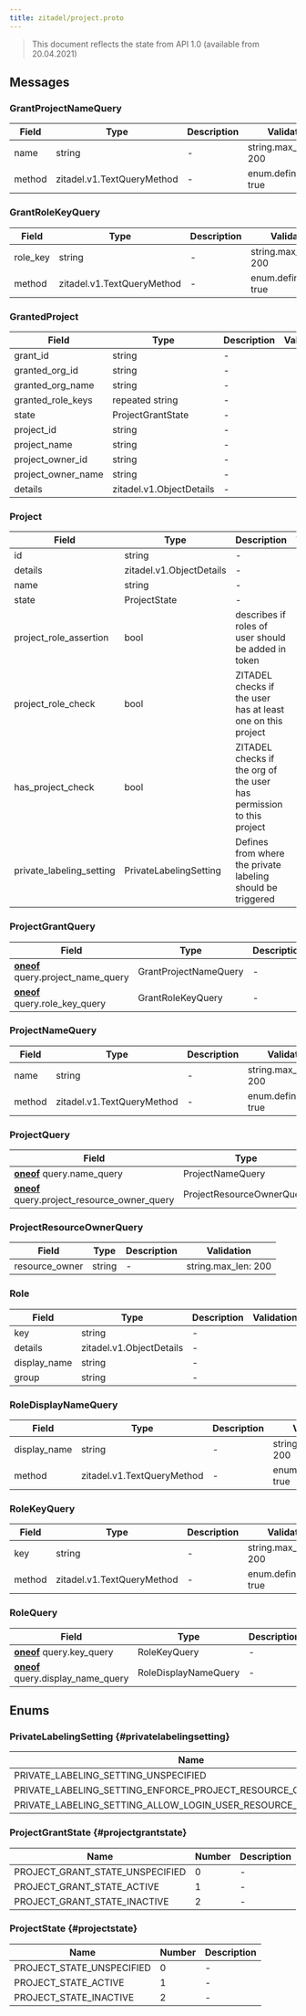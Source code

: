 ```yaml
---
title: zitadel/project.proto
---
```

> This document reflects the state from API 1.0 (available from 20.04.2021)




## Messages


### GrantProjectNameQuery



| Field | Type | Description | Validation |
| ----- | ---- | ----------- | ----------- |
| name |  string | - | string.max_len: 200<br />  |
| method |  zitadel.v1.TextQueryMethod | - | enum.defined_only: true<br />  |




### GrantRoleKeyQuery



| Field | Type | Description | Validation |
| ----- | ---- | ----------- | ----------- |
| role_key |  string | - | string.max_len: 200<br />  |
| method |  zitadel.v1.TextQueryMethod | - | enum.defined_only: true<br />  |




### GrantedProject



| Field | Type | Description | Validation |
| ----- | ---- | ----------- | ----------- |
| grant_id |  string | - |  |
| granted_org_id |  string | - |  |
| granted_org_name |  string | - |  |
| granted_role_keys | repeated string | - |  |
| state |  ProjectGrantState | - |  |
| project_id |  string | - |  |
| project_name |  string | - |  |
| project_owner_id |  string | - |  |
| project_owner_name |  string | - |  |
| details |  zitadel.v1.ObjectDetails | - |  |




### Project



| Field | Type | Description | Validation |
| ----- | ---- | ----------- | ----------- |
| id |  string | - |  |
| details |  zitadel.v1.ObjectDetails | - |  |
| name |  string | - |  |
| state |  ProjectState | - |  |
| project_role_assertion |  bool | describes if roles of user should be added in token |  |
| project_role_check |  bool | ZITADEL checks if the user has at least one on this project |  |
| has_project_check |  bool | ZITADEL checks if the org of the user has permission to this project |  |
| private_labeling_setting |  PrivateLabelingSetting | Defines from where the private labeling should be triggered |  |




### ProjectGrantQuery



| Field | Type | Description | Validation |
| ----- | ---- | ----------- | ----------- |
| [**oneof**](https://developers.google.com/protocol-buffers/docs/proto3#oneof) query.project_name_query |  GrantProjectNameQuery | - |  |
| [**oneof**](https://developers.google.com/protocol-buffers/docs/proto3#oneof) query.role_key_query |  GrantRoleKeyQuery | - |  |




### ProjectNameQuery



| Field | Type | Description | Validation |
| ----- | ---- | ----------- | ----------- |
| name |  string | - | string.max_len: 200<br />  |
| method |  zitadel.v1.TextQueryMethod | - | enum.defined_only: true<br />  |




### ProjectQuery



| Field | Type | Description | Validation |
| ----- | ---- | ----------- | ----------- |
| [**oneof**](https://developers.google.com/protocol-buffers/docs/proto3#oneof) query.name_query |  ProjectNameQuery | - |  |
| [**oneof**](https://developers.google.com/protocol-buffers/docs/proto3#oneof) query.project_resource_owner_query |  ProjectResourceOwnerQuery | - |  |




### ProjectResourceOwnerQuery



| Field | Type | Description | Validation |
| ----- | ---- | ----------- | ----------- |
| resource_owner |  string | - | string.max_len: 200<br />  |




### Role



| Field | Type | Description | Validation |
| ----- | ---- | ----------- | ----------- |
| key |  string | - |  |
| details |  zitadel.v1.ObjectDetails | - |  |
| display_name |  string | - |  |
| group |  string | - |  |




### RoleDisplayNameQuery



| Field | Type | Description | Validation |
| ----- | ---- | ----------- | ----------- |
| display_name |  string | - | string.max_len: 200<br />  |
| method |  zitadel.v1.TextQueryMethod | - | enum.defined_only: true<br />  |




### RoleKeyQuery



| Field | Type | Description | Validation |
| ----- | ---- | ----------- | ----------- |
| key |  string | - | string.max_len: 200<br />  |
| method |  zitadel.v1.TextQueryMethod | - | enum.defined_only: true<br />  |




### RoleQuery



| Field | Type | Description | Validation |
| ----- | ---- | ----------- | ----------- |
| [**oneof**](https://developers.google.com/protocol-buffers/docs/proto3#oneof) query.key_query |  RoleKeyQuery | - |  |
| [**oneof**](https://developers.google.com/protocol-buffers/docs/proto3#oneof) query.display_name_query |  RoleDisplayNameQuery | - |  |






## Enums


### PrivateLabelingSetting {#privatelabelingsetting}


| Name | Number | Description |
| ---- | ------ | ----------- |
| PRIVATE_LABELING_SETTING_UNSPECIFIED | 0 | - |
| PRIVATE_LABELING_SETTING_ENFORCE_PROJECT_RESOURCE_OWNER_POLICY | 1 | - |
| PRIVATE_LABELING_SETTING_ALLOW_LOGIN_USER_RESOURCE_OWNER_POLICY | 2 | - |




### ProjectGrantState {#projectgrantstate}


| Name | Number | Description |
| ---- | ------ | ----------- |
| PROJECT_GRANT_STATE_UNSPECIFIED | 0 | - |
| PROJECT_GRANT_STATE_ACTIVE | 1 | - |
| PROJECT_GRANT_STATE_INACTIVE | 2 | - |




### ProjectState {#projectstate}


| Name | Number | Description |
| ---- | ------ | ----------- |
| PROJECT_STATE_UNSPECIFIED | 0 | - |
| PROJECT_STATE_ACTIVE | 1 | - |
| PROJECT_STATE_INACTIVE | 2 | - |





